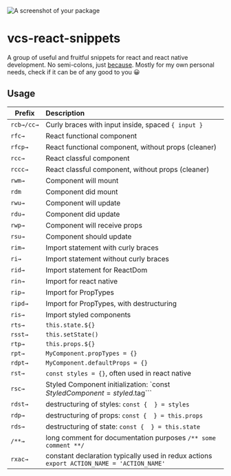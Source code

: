
![A screenshot of your package](https://upload.wikimedia.org/wikipedia/commons/8/80/Atom_editor_logo.svg)
# vcs-react-snippets
A group of useful and fruitful snippets for react and react native development. No semi-colons, just [because](https://www.youtube.com/watch?v=gsfbh17Ax9I&t=11s).
Mostly for my own personal needs, check if it can be of any good to you 😀

## Usage

Prefix | Description
---- |:--------
`rcb→/cc→` | Curly braces with input inside, spaced `{ input }`
`rfc→` | React functional component
`rfcp→` | React functional component, without props (cleaner)
`rcc→` | React classful component
`rccc→` | React classful component, without props (cleaner)
`rwm→` | Component will mount
`rdm`  | Component did mount
`rwu→` | Component will update
`rdu→` | Component did update
`rwp→` | Component will receive props
`rsu→` | Component should update
`rim→` | Import statement with curly braces
`ri→`  | Import statement without curly braces
`rid→` | Import statement for ReactDom
`rin→` | Import for react native
`rip→` | Import for PropTypes
`ripd→` | Import for PropTypes, with destructuring    
`ris→`  |  Import styled components
`rts→` | `this.state.${}`
`rsst→` | `this.setState()`
`rtp→` | `this.props.${}`
`rpt→` | `MyComponent.propTypes = {}`  
`rdpt→` | `MyComponent.defaultProps = {}`    
`rst→` | `const styles = {}`, often used in react native
`rsc→` | Styled Component initialization: `const $StyledComponent = styled.$tag```
`rdst→` | destructuring of styles: `const {  } = styles`
`rdp→` | destructuring of props: `const {  } = this.props`
`rds→` | destructuring of state: `const {  } = this.state`  
`/**→` | long comment for documentation purposes `/** some comment **/`  
`rxac→`| constant declaration typically used in redux actions `export ACTION_NAME = 'ACTION_NAME'`  
